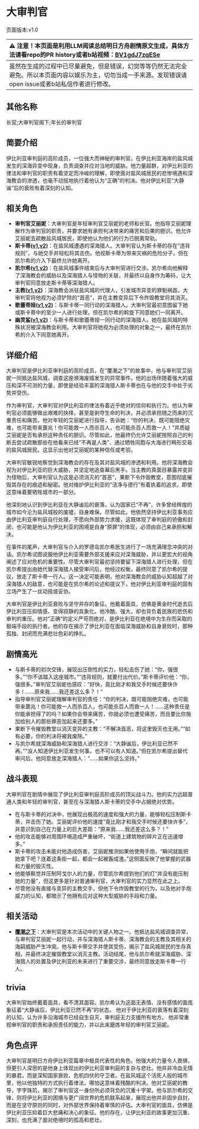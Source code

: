 # 大审判官
页面版本:v1.0
 

| :warning: 注意！本页面是利用LLM阅读总结明日方舟剧情原文生成，具体方法请看repo的PR history或者b站视频：[BV1gdJ7zqESe](https://www.bilibili.com/video/BV1gdJ7zqESe/)         |
|:----------------------------|
| 虽然在生成的过程中已尽量避免，但是错误，幻觉等等仍然无法完全避免。所以本页面内容以娱乐为主，切勿当成一手来源。发现错误请open issue或者b站私信作者进行修改。|



## 其他名称
长官;大审判官阁下;年长的审判官
## 简要介绍
伊比利亚审判庭的高阶成员，一位强大而神秘的审判官。在伊比利亚海岸的盐风城发生的深海异变中现身，负责调查并应对当地的威胁。他力量超群，对伊比利亚的律法和审判官的职责有着坚定而冷峻的理解，即使面对盐风城居民的悲惨境遇和深海教会的渗透，也毫不动摇地执行着他认为“正确”的判决。他对伊比利亚“大静谧”后的衰败有着深刻的认知。
## 相关角色
-   **审判官艾丽妮**：大审判官是年轻审判官艾丽妮的老师和长官。他指导艾丽妮理解作为审判官的职责，并要求她有承担判决带来的痛苦和后果的胆识。他允许艾丽妮去疏散盐风城居民，即使他认为他们的行为已脱离常轨。
-   **斯卡蒂([v1](char_263_skadi.md),[v2](../char_v3/char_263_skadi.md))**：在盐风城遭遇的深海猎人。大审判官认为斯卡蒂的存在“违背规则”，与她交手并轻松将其击伤。他视斯卡蒂为带来灾祸的危险分子，但在凯尔希的介入下最终允许她离开。
-   **凯尔希([v1](char_003_kalts.md),[v2](../char_v3/char_003_kalts.md))**：在盐风城事件结束后与大审判官进行交涉。凯尔希向他解释了深海教会的威胁以及深海猎人与怪物的关联，并最终以自身作为筹码，让大审判官同意放走斯卡蒂等深海猎人。
-   **主教([v1](extended_char_zhu_jiao.md),[v2](../char_v3/extended_char_zhu_jiao.md))**：深海教会派驻盐风城的代理人，引发城市异变的罪魁祸首。大审判官将他视为必须铲除的“首恶”，并在主教变异后下令炸毁教堂将其消灭。
-   **歌蕾蒂娅([v1](char_474_glady.md),[v2](../char_v3/char_474_glady.md))**：与斯卡蒂一同行动的深海猎人。大审判官最初意图留下她或斯卡蒂中的至少一人进行处理，但在凯尔希的斡旋下同意她们一同离开。
-   **幽灵鲨([v1](char_143_ghost.md),[v2](../char_v3/char_143_ghost.md))**：与斯卡蒂和歌蕾蒂娅一同行动的深海猎人。她在盐风城的特殊状况被深海教会利用。大审判官将她视为必须处理的对象之一，最终在凯尔希的介入下同意她离开。
## 详细介绍
大审判官是伊比利亚审判庭的高阶成员，在“覆潮之下”的故事中，他与审判官艾丽妮一同抵达盐风城，调查这座濒海废城发生的异常事件。他的出场伴随着强大的威压和深不可测的力量，即使是经验丰富的深海猎人斯卡蒂也在与他的交手中处于劣势并受伤。

作为审判官，大审判官对伊比利亚的律法有着近乎绝对的信仰和执行力。他认为审判官必须能够做出艰难的抉择，甚至是剥夺生命的判决，并必须承担随之而来的沉重责任和痛苦。他对年轻的艾丽妮进行指导，告诉她：“你的判决，既可能阻绝灾难，也可能带来噩兆！你可能救一人而杀百人，也可能杀百人而救一人！”并质疑艾丽妮是否有承担这种责任的胆识。尽管如此，他最终仍允许艾丽妮按照自己的判断去尝试疏散那些在他看来已经“不再是人类”、通过牺牲同胞与大海进行畸形交易的盐风城居民，这显示出他对艾丽妮的某种信任或考验。

大审判官敏锐地察觉到深海教会的存在及其对盐风城的渗透和利用。他将深海教会视为对伊比利亚的巨大威胁，并坚定地追查幕后黑手。当主教的真面目暴露并变异为怪物后，大审判官认为这是必须消灭的“首恶”，果断下令炸毁教堂，意图彻底摧毁其存在的痕迹和秘密。他对维护伊比利亚的“洁净与德行”有着执着的追求，即使这意味着要牺牲城市的一部分。

他深刻地认识到伊比利亚在大静谧后的衰落，认为国家已“不再”，许多曾经辉煌的城市如今沦为盐风城般的废墟，自身难保。尽管如此，他依然坚持伊比利亚事务应由伊比利亚审判庭自行处理，不愿向外部势力求援，这既体现了审判庭的骄傲和封闭，也可能是他认为伊比利亚的困境是自身“原罪”的体现，必须由自己来承担和解决。

在事件的尾声，大审判官与介入的罗德岛凯尔希医生进行了一场充满理念冲突的对话。凯尔希试图说服他伊比利亚需要外部支援来应对深海威胁，并以更宏大的视角阐述了应对危机的重要性。尽管大审判官最初坚持要留下深海猎人进行处理，但在凯尔希提出由她代替深海猎人接受审问后，他经过权衡，最终同意了凯尔希的提议，放走了斯卡蒂一行人。这一决定可能表明，他对深海教会的威胁认知超越了对深海猎人的敌意，也可能是在凯尔希的论述和提议下，他对伊比利亚审判庭的固有立场产生了一丝动摇或妥协。

大审判官是伊比利亚衰败与坚守并存的象征。他戴着面具，仿佛是黄金时代逝去后伊比利亚压抑情感、变得寂静的具象化。他冷酷、强大，却也背负着民族的悲伤和审判的重压。他对“正确”的定义严苛而绝对，是伊比利亚在绝境中为生存而采取的极端手段的执行者。他的存在揭示了伊比利亚在面临深海威胁和自身衰败时，那种孤独、封闭而充满悲壮色彩的挣扎。
## 剧情高光
- 与斯卡蒂的初次交锋，展现出压倒性的实力，轻松击伤了她：“你，强很多。”“你不该踏入这座城市。”“违背规则，就要付出代价。”斯卡蒂评价他：“你，强很多。”审判官艾丽妮也感叹：“好快，竟比刚才和我交手时候还要快许多！......原来我......我还差这么多？！”
- 指导审判官艾丽妮理解审判官的责任：“你的判决，既可能阻绝灾难，也可能带来噩兆！你可能救一人而杀百人，也可能杀百人而救一人！......这种责任是你能承担得了的吗？如果你会带来痛苦，你就必须也遭受痛苦，而且要比你施加给别人的那些罪恶加起来还要多。”
- 果断下令摧毁教堂以消灭变异的主教：“不解决首恶，将这里毁灭也无用。”“如有必要，你的判决将被我废除。”
- 与凯尔希就深海威胁和深海猎人进行交涉：“大静谧后，伊比利亚已然不再。”“没人知道伊比利亚发生何事。也不可以有人知道。”但在凯尔希提出替代审问后，他同意放走深海猎人：“......如果你这么坚持。”
## 战斗表现
大审判官在剧情中展现了伊比利亚审判庭高阶成员的顶尖战斗力。他的实力远超普通人类和年轻的审判官，甚至在与深海猎人斯卡蒂的交手中占据绝对优势。
- 在与斯卡蒂的对决中，他展现出极高的速度和强大的力量，能够轻松压制斯卡蒂，并击伤了她。艾丽妮评价他的速度“竟比刚才和我交手时候还要快许多”，并意识到自己在力量上的巨大差距：“原来我......我还差这么多？！”
- 他的攻击能够对周围环境造成严重破坏，“街道上建筑物的碎片正在迅速增多。”
- 斯卡蒂的攻击未能对他造成伤害，艾丽妮推测如果他使用手炮，“瞬间就能把她拿下吧？连着这条街一起，都会一起被轰成渣。”这侧面反映了他掌握的武器和力量的毁灭性。
- 他能够察觉并压制阿戈尔人的力量，尽管凯尔希提到他们的灯“并没有能压制她的力量”，但这更多是针对普通审判官，大审判官的实力显然在此之上。
- 尽管他没有直接与变异的主教交手，但他下令炸毁教堂的行为，以及他对手炮威力的认知，都暗示了他拥有应对这种大型威胁的手段和力量。
## 相关活动
-   **[覆潮之下](../stories/act18d3.md)**：大审判官是本次活动中的关键人物之一。他抵达盐风城调查异常，与审判官艾丽妮一起行动，并与深海猎人斯卡蒂、深海教会的主教及其相关的海嗣威胁产生冲突。他与斯卡蒂交手并使其受伤，揭示了盐风城居民的生存真相，并最终决定摧毁教堂以消灭主教。活动结尾，他与凯尔希就深海威胁、深海猎人的处置及伊比利亚的未来进行了重要交涉，最终同意放走斯卡蒂一行人。
## trivia
大审判官始终戴着面具，看不清其面容。凯尔希认为这面无表情、没有感情的面庞象征着“大静谧后，伊比利亚已然不再”的状态。
他对于伊比利亚的衰落有着深刻的认知，认为许多沿海城市已经自生自灭，审判庭无力支援所有地方。
他非常重视审判官的职责和承担责任的能力，并以此来磨炼年轻的审判官艾丽妮。
## 角色点评
大审判官是明日方舟伊比利亚篇章中极具代表性的角色。他强大的力量令人畏惧，但更引人深思的是他身上体现出的伊比利亚审判庭的复杂与悲壮。他并非冷血无情的暴君，而是深知国家衰败、危机四伏的守卫者。在盐风城这个活死人般的城市里，他以他独特的方式执行着律法，哪怕这意味着残酷的判决。他对艾丽妮的教导，字字珠玑，揭示了审判官这一身份所必须背负的沉重十字架。他与凯尔希的交锋，则将伊比利亚的困境与更广阔世界的危机联系起来，展现出他并非固步自封，而是在坚守原则的同时，对外部世界保持着审慎的评估。大审判官的面具，仿佛是伊比利亚压抑着巨大悲痛和决心的象征。他的存在，让伊比利亚的故事更加沉重、深刻，也充满了面对绝境时的孤高和悲壮。